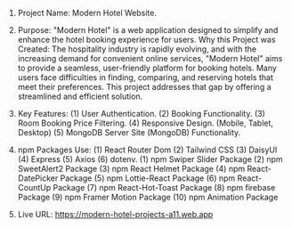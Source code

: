 1. Project Name: Modern Hotel Website.
2. Purpose: "Modern Hotel" is a web application designed to simplify and enhance the hotel booking experience for users.
   Why this Project was Created:
   The hospitality industry is rapidly evolving, and with the increasing demand for convenient online services, "Modern Hotel" aims to provide a seamless, user-friendly platform for booking hotels. Many users face difficulties in finding, comparing, and reserving hotels that meet their preferences. This project addresses that gap by offering a streamlined and efficient solution.

3. Key Features: (1) User Authentication. (2) Booking Functionality. (3) Room Booking Price Filtering. (4) Responsive Design. (Mobile, Tablet, Desktop) (5) MongoDB Server Site (MongoDB) Functionality.

4. npm Packages Use: (1) React Router Dom (2) Tailwind CSS (3) DaisyUI (4) Express (5) Axios (6) dotenv.
   (1) npm Swiper Slider Package (2) npm SweetAlert2 Package (3) npm React Helmet Package (4) npm React-DatePicker Package (5) npm Lottie-React Package (6) npm React-CountUp Package (7) npm React-Hot-Toast Package (8) npm firebase Package (9) npm Framer Motion Package (10) npm Animation Package

5. Live URL: https://modern-hotel-projects-a11.web.app
